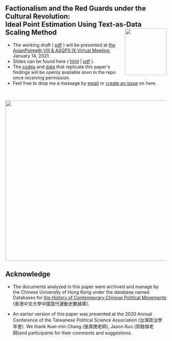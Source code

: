 
## Factionalism and the Red Guards under the Cultural Revolution: <br>Ideal Point Estimation Using Text-as-Data Scaling Method <img src="https://avatars3.githubusercontent.com/u/77121644?s=400&u=49ca6038b83b629a86d391bb2e4d19f8995918a5&v=4" width="130" height= 145 align="right" /> <br />  


- The working draft ( [pdf](https://rawcdn.githack.com/yl17124/redgaurds/15dff6b307dbd6e2ecfaf06b719463cf1d85da6a/paper/Factionalism_and_the_Red_Guards.pdf) ) will be presented at [the AsianPolmeth VIII & ASQPS IX Virtual Meeting](https://sites.google.com/view/asian-polmeth-2021/home#h.civf96630pei), January 14, 2021.
- Slides can be found here ( [html](https://rawcdn.githack.com/yl17124/redgaurds/15dff6b307dbd6e2ecfaf06b719463cf1d85da6a/slides/slides.html) | [pdf](https://rawcdn.githack.com/yl17124/redgaurds/15dff6b307dbd6e2ecfaf06b719463cf1d85da6a/slides/slides.pdf) ).
- The [codes]() and [data]() that replicate this paper's findings will be openly available soon in the repo once receiving permission.
- Feel free to drop me a message by [email](https://github.com/yl17124) or [create an issue](https://github.com/yl17124/redgaurds/issues) on here. 

<br />


<p align="center">
  <img width="700" height="500" src="https://rawcdn.githack.com/yl17124/redgaurds/cd6416bded5e48cfff9f706f8f6126c9c62fdd6a/paper/poster.png" >
</p>





## Acknowledge 

- The documents analyzed in this paper were archived and manage by the Chinese University of Hong Kong under the database named Databases for [the History of Contemporary Chinese Political Movements](http://ccrd.usc.cuhk.edu.hk/Default.aspx?msg=%25u6ca1%25u6709%25u8ba2%25u9605%25uff0c%25u6b22%25u8fce%25u8ba2%25u9605%25uff01) (香港中文大學中國當代運動史數據庫).

- An earlier version of this paper was presented at the 2020 Annual Conference of the Taiwanese Political Science Association (台灣政治學年會). We thank Kuei-min Chang (張貴閔老師), Jason Kuo (郭銘傑老師)and participants for their comments and suggestions. 



